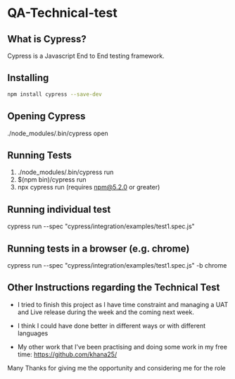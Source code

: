 # QA-Technical-test

## What is Cypress?
Cypress is a Javascript End to End testing framework.

## Installing

```bash
npm install cypress --save-dev
```

## Opening Cypress

./node_modules/.bin/cypress open

## Running Tests

1. ./node_modules/.bin/cypress run
2. $(npm bin)/cypress run
3. npx cypress run (requires npm@5.2.0 or greater)

## Running individual test

cypress run --spec "cypress/integration/examples/test1.spec.js" 

## Running tests in a browser (e.g. chrome)

cypress run --spec "cypress/integration/examples/test1.spec.js" -b chrome



## Other Instructions regarding the Technical Test

* I tried to finish this project as I have time constraint  and managing a UAT and Live release during the week and the coming next week.

* I think I could have done better in different ways or with different languages

* My other work that I've been practising and doing some work in my free time:  https://github.com/khana25/


Many Thanks for giving me the opportunity and considering me for the role
